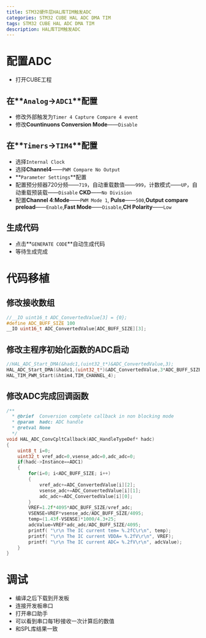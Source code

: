 ```yaml
---
title: STM32硬件层HAL库TIM触发ADC
categories: STM32 CUBE HAL ADC DMA TIM
tags: STM32 CUBE HAL ADC DMA TIM
description: HAL库TIM触发ADC
---
```

# 配置ADC
- 打开CUBE工程

## 在**`Analog`**->**`ADC1`**配置
- 修改外部触发为`Timer 4 Capture Compare 4 event`
- 修改**Countinuons Conversion Mode**——`Disable`

## 在**`Timers`**->**`TIM4`**配置
- 选择`Internal Clock`
- 选择**Channel4**——`PWM Compare No Output`
- **`Parameter Settings`**配置
- 配置预分频器720分频——`719`，自动重载数值——`999`，计数模式——`UP`，自动重载预装载——`Disable` **CKD**——`No Division`
- 配置**Channel 4**:**Mode**——`PWM Mode 1`, **Pulse**——`500`,**Output compare preload**——`Enable`,**Fast Mode**——`Disable`,**CH Polarity**——`Low`

## 生成代码
- 点击**`GENERATE CODE`**自动生成代码
- 等待生成完成

# 代码移植
## 修改接收数组

```c
//__IO uint16_t ADC_ConvertedValue[3] = {0};
#define ADC_BUFF_SIZE 100
__IO uint16_t ADC_ConvertedValue[ADC_BUFF_SIZE][3];
```

## 修改主程序初始化函数的ADC启动

```c
//HAL_ADC_Start_DMA(&hadc1,(uint32_t*)&ADC_ConvertedValue,3);
HAL_ADC_Start_DMA(&hadc1,(uint32_t*)&ADC_ConvertedValue,3*ADC_BUFF_SIZE);
HAL_TIM_PWM_Start(&htim4,TIM_CHANNEL_4);
```
## 修改ADC完成回调函数

```c
/**
  * @brief  Conversion complete callback in non blocking mode
  * @param  hadc: ADC handle
  * @retval None
  */
void HAL_ADC_ConvCpltCallback(ADC_HandleTypeDef* hadc)
{
    uint8_t i=0;
    uint32_t vref_adc=0,vsense_adc=0,adc_adc=0;
    if(hadc->Instance==ADC1)
    {
        for(i=0; i<ADC_BUFF_SIZE; i++)
        {
            vref_adc+=ADC_ConvertedValue[i][2];
            vsense_adc+=ADC_ConvertedValue[i][1];
            adc_adc+=ADC_ConvertedValue[i][0];
        }
        VREF=1.2f*4095*ADC_BUFF_SIZE/vref_adc;
        VSENSE=VREF*vsense_adc/ADC_BUFF_SIZE/4095;
        temp=(1.43f-VSENSE)*1000/4.3+25;
        adcValue=VREF*adc_adc/ADC_BUFF_SIZE/4095;
        printf( "\r\n The IC current tem= %.2fC\r\n", temp);
        printf( "\r\n The IC current VDDA= %.2fV\r\n", VREF);
        printf( "\r\n The IC current ADC= %.2fV\r\n", adcValue);
    }
}
```
# 调试
- 编译之后下载到开发板
- 连接开发板串口
- 打开串口助手
- 可以看到串口每1秒接收一次计算后的数值
- 和SPL库结果一致
